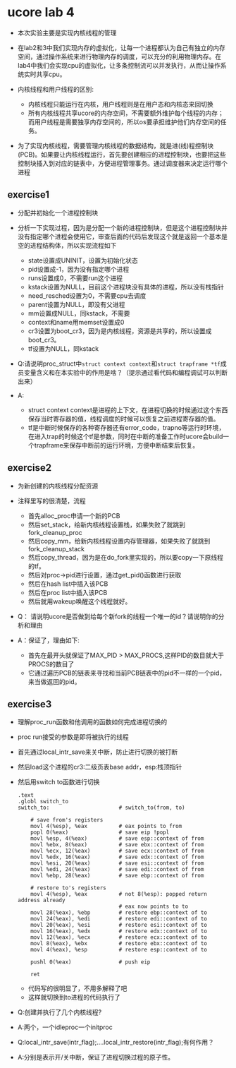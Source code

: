 # ucore lab 4

- 本次实验主要是实现内核线程的管理
- 在lab2和3中我们实现内存的虚拟化，让每一个进程都认为自己有独立的内存空间，通过操作系统来进行物理内存的调度，可以充分的利用物理内存。在lab4中我们会实现cpu的虚拟化，让多条控制流可以并发执行，从而让操作系统实时共享cpu。
- 内核线程和用户线程的区别:
  - 内核线程只能运行在内核，用户线程则是在用户态和内核态来回切换
  - 所有内核线程共享ucore的内存空间，不需要额外维护每个线程的内存；而用户线程是需要独享内存空间的，所以os要承担维护他们内存空间的任务。

- 为了实现内核线程，需要管理内核线程的数据结构，就是进(线)程控制块(PCB)。如果要让内核线程运行，首先要创建相应的进程控制块，也要把这些控制块插入到对应的链表中，方便进程管理事务。通过调度器来决定运行哪个进程

## exercise1

- 分配并初始化一个进程控制块
- 分析一下实现过程，因为是分配一个新的进程控制块，但是这个进程控制块并没有指定哪个进程会使用它，审查后面的代码后发现这个就是返回一个基本是空的进程结构体，所以实现流程如下
  - state设置成UNINIT，设置为初始化状态
  - pid设置成-1，因为没有指定哪个进程
  - runs设置成0，不需要run这个进程
  - kstack设置为NULL，目前这个进程块没有具体的进程，所以没有栈指针
  - need_resched设置为0，不需要cpu去调度
  - parent设置为NULL，即没有父进程
  - mm设置成NULL，同kstack，不需要
  - context和name用memset设置成0
  - cr3设置为boot_cr3，因为是内核线程，资源是共享的，所以设置成boot_cr3。
  - tf设置为NULL，同kstack

- Q:请说明proc_struct中`struct context context`和`struct trapframe *tf`成员变量含义和在本实验中的作用是啥？（提示通过看代码和编程调试可以判断出来）
- A: 
  - struct context context是进程的上下文，在进程切换的时候通过这个东西保存当时寄存器的值，线程调度的时候可以恢复之前进程寄存器的值。
  - tf是中断时候保存的各种寄存器还有error_code，trapno等运行时环境，在进入trap的时候这个tf是参数，同时在中断的准备工作时ucore会build一个trapframe来保存中断前的运行环境，方便中断结束后恢复。

## exercise2

- 为新创建的内核线程分配资源
- 注释里写的很清楚，流程
  - 首先alloc_proc申请一个新的PCB
  - 然后set_stack，给新内核线程设置栈，如果失败了就跳到fork_cleanup_proc
  - 然后copy_mm，给新内核线程设置内存管理器，如果失败了就跳到fork_cleanup_stack
  - 然后copy_thread，因为是在do_fork里实现的，所以要copy一下原线程的tf。
  - 然后对proc->pid进行设置，通过get_pid()函数进行获取
  - 然后在hash list中插入该PCB
  - 然后在proc list中插入该PCB
  - 然后就用wakeup唤醒这个线程就好。

- Q： 请说明ucore是否做到给每个新fork的线程一个唯一的id？请说明你的分析和理由
- A：保证了，理由如下:
  - 首先在最开头就保证了MAX_PID > MAX_PROCS,这样PID的数目就大于PROCS的数目了
  - 它通过遍历PCB的链表来寻找和当前PCB链表中的pid不一样的一个pid，来当做返回的pid。

## exercise3

- 理解proc_run函数和他调用的函数如何完成进程切换的

- proc run接受的参数是即将被执行的线程

- 首先通过local_intr_save来关中断，防止进行切换的被打断

- 然后load这个进程的cr3:二级页表base addr，esp:栈顶指针

- 然后用switch to函数进行切换

  ```
  .text
  .globl switch_to
  switch_to:                      # switch_to(from, to)
  
      # save from's registers
      movl 4(%esp), %eax          # eax points to from
      popl 0(%eax)                # save eip !popl
      movl %esp, 4(%eax)          # save esp::context of from
      movl %ebx, 8(%eax)          # save ebx::context of from
      movl %ecx, 12(%eax)         # save ecx::context of from
      movl %edx, 16(%eax)         # save edx::context of from
      movl %esi, 20(%eax)         # save esi::context of from
      movl %edi, 24(%eax)         # save edi::context of from
      movl %ebp, 28(%eax)         # save ebp::context of from
  
      # restore to's registers
      movl 4(%esp), %eax          # not 8(%esp): popped return address already
                                  # eax now points to to
      movl 28(%eax), %ebp         # restore ebp::context of to
      movl 24(%eax), %edi         # restore edi::context of to
      movl 20(%eax), %esi         # restore esi::context of to
      movl 16(%eax), %edx         # restore edx::context of to
      movl 12(%eax), %ecx         # restore ecx::context of to
      movl 8(%eax), %ebx          # restore ebx::context of to
      movl 4(%eax), %esp          # restore esp::context of to
  
      pushl 0(%eax)               # push eip
  
      ret
  ```

  - 代码写的很明显了，不用多解释了吧
  - 这样就切换到to进程的代码执行了

- Q:创建并执行了几个内核线程?
- A:两个，一个idleproc一个initproc
- Q:local_intr_save(intr_flag);....local_intr_restore(intr_flag);有何作用？
- A:分别是表示开/关中断，保证了进程切换过程的原子性。